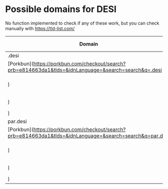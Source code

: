 # Possible domains for DESI

No function implemented to check if any of these work, but you can check manually with https://tld-list.com/

| Domain | Porkbun | NameCheap | Google Domains |
|---|---|---|---|
| .desi | [Porkbun](https://porkbun.com/checkout/search?prb=e814663da1&tlds=&idnLanguage=&search=search&q=.desi) | [Namecheap](https://www.namecheap.com/domains/registration/results/?domain=.desi) | [Google](https://domains.google.com/registrar/search?searchTerm=.desi) |
| par.desi | [Porkbun](https://porkbun.com/checkout/search?prb=e814663da1&tlds=&idnLanguage=&search=search&q=par.desi) | [Namecheap](https://www.namecheap.com/domains/registration/results/?domain=par.desi) | [Google](https://domains.google.com/registrar/search?searchTerm=par.desi) |
